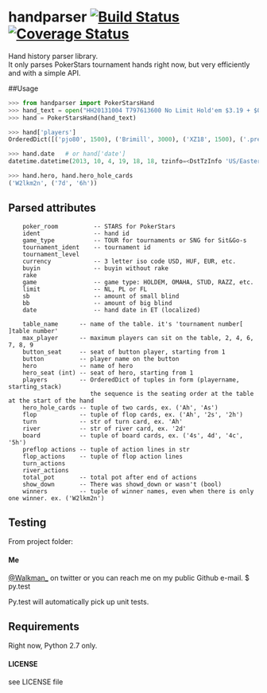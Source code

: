 handparser [![Build Status](https://travis-ci.org/stakingadmin/handparser.png?branch=master)](https://travis-ci.org/stakingadmin/handparser) [![Coverage Status](https://coveralls.io/repos/stakingadmin/handparser/badge.png?branch=master)](https://coveralls.io/r/stakingadmin/handparser?branch=master)
==========

Hand history parser library.  
It only parses PokerStars tournament hands right now, but very efficiently and with a simple API.

##Usage

```python
>>> from handparser import PokerStarsHand
>>> hand_text = open("HH20131004 T797613600 No Limit Hold'em $3.19 + $0.31").read()
>>> hand = PokerStarsHand(hand_text)

>>> hand['players']
OrderedDict([('pjo80', 1500), ('Brimill', 3000), ('XZ18', 1500), ('.prestige.U$', 3000), ('schnetzger', 1500), ('W2lkm2n', 3000), ('sednanref', 1500), ('daoudi007708', 1500), ('IPODpoker88', 3000)])

>>> hand.date	# or hand['date']
datetime.datetime(2013, 10, 4, 19, 18, 18, tzinfo=<DstTzInfo 'US/Eastern' EDT-1 day, 20:00:00 DST>)

>>> hand.hero, hand.hero_hole_cards
('W2lkm2n', ('7d', '6h'))

```
## Parsed attributes
        poker_room          -- STARS for PokerStars
        ident               -- hand id
        game_type           -- TOUR for tournaments or SNG for Sit&Go-s
        tournament_ident    -- tournament id
        tournament_level
        currency            -- 3 letter iso code USD, HUF, EUR, etc.
        buyin               -- buyin without rake
        rake
        game                -- game type: HOLDEM, OMAHA, STUD, RAZZ, etc.
        limit               -- NL, PL or FL
        sb                  -- amount of small blind
        bb                  -- amount of big blind
        date                -- hand date in ET (localized)

        table_name      -- name of the table. it's 'tournament number[ ]table number'
        max_player      -- maximum players can sit on the table, 2, 4, 6, 7, 8, 9
        button_seat     -- seat of button player, starting from 1
        button          -- player name on the button
        hero            -- name of hero
        hero_seat (int) -- seat of hero, starting from 1
        players         -- OrderedDict of tuples in form (playername, starting_stack)
                           the sequence is the seating order at the table at the start of the hand
        hero_hole_cards -- tuple of two cards, ex. ('Ah', 'As')
        flop            -- tuple of flop cards, ex. ('Ah', '2s', '2h')
        turn            -- str of turn card, ex. 'Ah'
        river           -- str of river card, ex. '2d'
        board           -- tuple of board cards, ex. ('4s', 4d', '4c', '5h')
        preflop actions -- tuple of action lines in str
        flop_actions    -- tuple of flop action lines
        turn_actions
        river_actions
        total_pot       -- total pot after end of actions
        show_down       -- There was showd_down or wasn't (bool)
        winners         -- tuple of winner names, even when there is only one winner. ex. ('W2lkm2n')

## Testing
From project folder:

#### Me
[@Walkman_](https://twitter.com/Walkman_) on twitter or you can reach me on my public Github e-mail.
    $ py.test
    
Py.test will automatically pick up unit tests.

## Requirements
Right now, Python 2.7 only.

#### LICENSE

see LICENSE file
